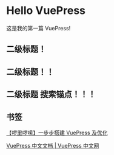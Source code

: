 # Hello VuePress
这是我的第一篇 VuePress!

## 二级标题！
## 二级标题！！
## 二级标题 搜索锚点！！！
## 书签
[【啰里啰嗦】一步步搭建 VuePress 及优化 ](https://www.bilibili.com/video/BV1vb411m7NY?p=4&spm_id_from=pageDriver)  

[VuePress 中文文档 | VuePress 中文网](https://www.vuepress.cn/guide/)